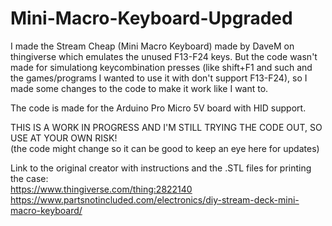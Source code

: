 # Mini-Macro-Keyboard-Upgraded

I made the Stream Cheap (Mini Macro Keyboard) made by DaveM on thingiverse which emulates the unused F13-F24 keys.
But the code wasn't made for simulationg keycombination presses (like shift+F1 and such and the games/programs I wanted to use it with don't support F13-F24), so I made some changes to the code to make it work like I want to. 

The code is made for the Arduino Pro Micro 5V board with HID support. 


THIS IS A WORK IN PROGRESS AND I'M STILL TRYING THE CODE OUT, SO USE AT YOUR OWN RISK!</br>
(the code might change so it can be good to keep an eye here for updates)



Link to the original creator with instructions and the .STL files for printing the case:</br>
https://www.thingiverse.com/thing:2822140</br>
https://www.partsnotincluded.com/electronics/diy-stream-deck-mini-macro-keyboard/
